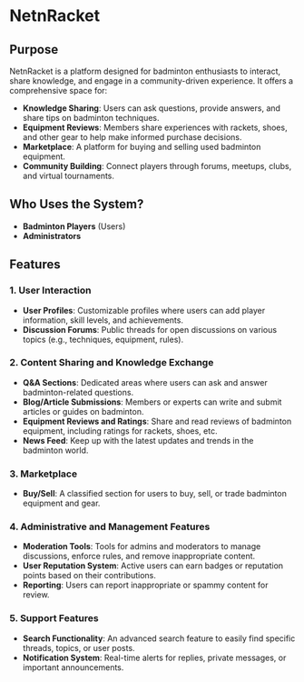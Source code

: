 # NetnRacket

## Purpose

NetnRacket is a platform designed for badminton enthusiasts to interact, share knowledge, and engage in a community-driven experience. It offers a comprehensive space for:

- **Knowledge Sharing**: Users can ask questions, provide answers, and share tips on badminton techniques.
- **Equipment Reviews**: Members share experiences with rackets, shoes, and other gear to help make informed purchase decisions.
- **Marketplace**: A platform for buying and selling used badminton equipment.
- **Community Building**: Connect players through forums, meetups, clubs, and virtual tournaments.

## Who Uses the System?

- **Badminton Players** (Users)
- **Administrators**

## Features

### 1. User Interaction
- **User Profiles**: Customizable profiles where users can add player information, skill levels, and achievements.
- **Discussion Forums**: Public threads for open discussions on various topics (e.g., techniques, equipment, rules).

### 2. Content Sharing and Knowledge Exchange
- **Q&A Sections**: Dedicated areas where users can ask and answer badminton-related questions.
- **Blog/Article Submissions**: Members or experts can write and submit articles or guides on badminton.
- **Equipment Reviews and Ratings**: Share and read reviews of badminton equipment, including ratings for rackets, shoes, etc.
- **News Feed**: Keep up with the latest updates and trends in the badminton world.

### 3. Marketplace
- **Buy/Sell**: A classified section for users to buy, sell, or trade badminton equipment and gear.

### 4. Administrative and Management Features
- **Moderation Tools**: Tools for admins and moderators to manage discussions, enforce rules, and remove inappropriate content.
- **User Reputation System**: Active users can earn badges or reputation points based on their contributions.
- **Reporting**: Users can report inappropriate or spammy content for review.

### 5. Support Features
- **Search Functionality**: An advanced search feature to easily find specific threads, topics, or user posts.
- **Notification System**: Real-time alerts for replies, private messages, or important announcements.


